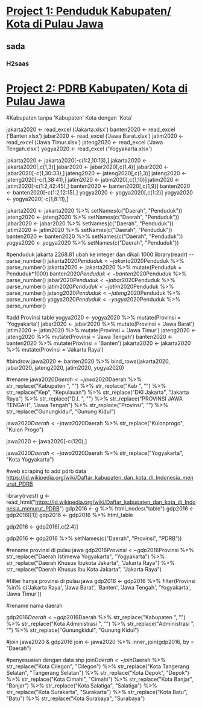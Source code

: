 # [Project 1: Penduduk Kabupaten/ Kota di Pulau Jawa](https://github.com/rifqiazhari/indonesia/blob/main/pulau_jawa)
## sada
### H2saas

# [Project 2: PDRB Kabupaten/ Kota di Pulau Jawa](https://github.com/rifqiazhari/indonesia/blob/main/pulau_jawa)

#Kabupaten tanpa 'Kabupaten' Kota dengan 'Kota'

jakarta2020 <- read_excel ('Jakarta.xlsx')
banten2020 <- read_excel ('Banten.xlsx')
jabar2020 <- read_excel ('Jawa Barat.xlsx')
jatim2020 <- read_excel ('Jawa Timur.xlsx')
jateng2020 <- read_excel ('Jawa Tengah.xlsx')
yogya2020 <- read_excel ('Yogyakarta.xlsx')

jakarta2020 <- jakarta2020[-c(1:2,10:13),]
jakarta2020 <- jakarta2020[,c(1,3)]
jabar2020 <- jabar2020[,c(1,4)]
jabar2020 <- jabar2020[-c(1,30:33),]
jateng2020 <- jateng2020[,c(1,3)]
jateng2020 <- jateng2020[-c(1,38:41),]
jatim2020 <- jatim2020[,c(1,10)]
jatim2020 <- jatim2020[-c(1:2,42:45),]
banten2020 <- banten2020[,c(1,9)]
banten2020 <- banten2020[-c(1:2,12:15),]
yogya2020 <- yogya2020[,c(1:2)]
yogya2020 <- yogya2020[-c(1,8:11),]

jakarta2020 <- jakarta2020 %>%
    setNames(c("Daerah", "Penduduk"))
jateng2020 <- jateng2020 %>%
    setNames(c("Daerah", "Penduduk"))
jabar2020 <- jabar2020 %>%
    setNames(c("Daerah", "Penduduk"))
jatim2020 <- jatim2020 %>%
    setNames(c("Daerah", "Penduduk"))
banten2020 <- banten2020 %>%
    setNames(c("Daerah", "Penduduk"))
yogya2020 <- yogya2020 %>%
    setNames(c("Daerah", "Penduduk"))
	
#penduduk jakarta 2268.81 ubah ke integer dan dikali 1000
library(readr) --parse_number()
jakarta2020$Penduduk <- jakarta2020$Penduduk %>%
	parse_number()
jakarta2020 <- jakarta2020 %>%
    mutate(Penduduk = Penduduk*1000)
banten2020$Penduduk <- banten2020$Penduduk %>%
    parse_number()
jabar2020$Penduduk <- jabar2020$Penduduk %>%
    parse_number()
jatim2020$Penduduk <- jatim2020$Penduduk %>%
    parse_number()
jateng2020$Penduduk <- jateng2020$Penduduk %>%
    parse_number()
yogya2020$Penduduk <- yogya2020$Penduduk %>%
    parse_number()

#add Provinsi table
yogya2020 <- yogya2020 %>%
    mutate(Provinsi = 'Yogyakarta')
jabar2020 <- jabar2020 %>%
    mutate(Provinsi = 'Jawa Barat')
jatim2020 <- jatim2020 %>%
    mutate(Provinsi = 'Jawa Timur')
jateng2020 <- jateng2020 %>%
    mutate(Provinsi = 'Jawa Tengah')
banten2020 <- banten2020 %>%
    mutate(Provinsi = 'Banten')
jakarta2020 <- jakarta2020 %>%
    mutate(Provinsi = 'Jakarta Raya')

#bindrow
jawa2020 <- banten2020 %>%
    bind_rows(jakarta2020, jabar2020, jateng2020, jatim2020, yogya2020)

#rename
jawa2020$Daerah <- jawa2020$Daerah  %>%
    str_replace("Kabupaten ", "") %>%
    str_replace("Kab ", "") %>%
    str_replace("Kep", "Kepulauan") %>%
    str_replace("DKI Jakarta", "Jakarta Raya") %>%
    str_replace("D.I. ", "") %>%
    str_replace("PROVINSI JAWA TENGAH", "Jawa Tengah") %>%
    str_replace("Provinsi", "") %>%
    str_replace("Gunungkidul", "Gunung Kidul")

jawa2020$Daerah <- jawa2020$Daerah  %>%
    str_replace("Kulonprogo", "Kulon Progo")

jawa2020 <- jawa2020[-c(120),]

jawa2020$Daerah <- jawa2020$Daerah  %>%
    str_replace("Yogyakarta", "Kota Yogyakarta")

#web scraping to add pdrb data
https://id.wikipedia.org/wiki/Daftar_kabupaten_dan_kota_di_Indonesia_menurut_PDRB

library(rvest)
g <- read_html("https://id.wikipedia.org/wiki/Daftar_kabupaten_dan_kota_di_Indonesia_menurut_PDRB")
gdp2016 <- g %>% html_nodes("table")
gdp2016 <- gdp2016[[1]]
gdp2016 <- gdp2016 %>% html_table

gdp2016 <- gdp2016[,c(2:4)]

gdp2016 <- gdp2016 %>%
    setNames(c("Daerah", "Provinsi", "PDRB"))

#rename provinsi di pulau jawa
gdp2016$Provinsi <- gdp2016$Provinsi %>%
    str_replace("Daerah Istimewa Yogyakarta", "Yogyakarta") %>%
    str_replace("Daerah Khusus Ibukota Jakarta", "Jakarta Raya") %>%
    str_replace("Daerah Khusus Ibu Kota Jakarta", "Jakarta Raya")

#filter hanya provinsi di pulau jawa
gdp2016 <- gdp2016 %>%
    filter(Provinsi %in% c('Jakarta Raya', 'Jawa Barat', 'Banten', 'Jawa Tengah', 'Yogyakarta', 'Jawa Timur'))

#rename nama daerah

gdp2016$Daerah <- gdp2016$Daerah  %>%
    str_replace("Kabupaten ", "") %>%
    str_replace("Kota Administrasi ", "") %>%
    str_replace("Administrasi ", "") %>%
    str_replace("Gunungkidul", "Gunung Kidul")
	

#join jawa2020 & gdp2016
join <- jawa2020 %>%
    inner_join(gdp2016, by = "Daerah")

#penyesuaian dengan data shp
join$Daerah <- join$Daerah %>%
    str_replace("Kota Cilegon", "Cilegon") %>%
    str_replace("Kota Tangerang Selatan", "Tangerang Selatan") %>%
    str_replace("Kota Depok", "Depok") %>%
    str_replace("Kota Cimahi", "Cimahi") %>%
    str_replace("Kota Banjar", "Banjar") %>%
    str_replace("Kota Salatiga", "Salatiga") %>%
    str_replace("Kota Surakarta", "Surakarta") %>%
    str_replace("Kota Batu", "Batu") %>%
    str_replace("Kota Surabaya", "Surabaya")
